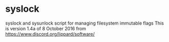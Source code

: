 # syslock
syslock and sysunlock script for managing filesystem immutable flags
This is version 1.4a of 8 October 2016 from https://www.discord.org/lippard/software/
